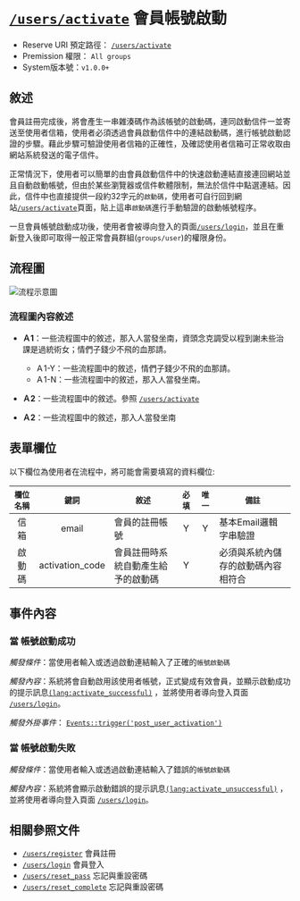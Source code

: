 # [`/users/activate`](../users/activate.md) 會員帳號啟動
- Reserve URI 預定路徑：	 [`/users/activate`](../users/activate.md)
- Premission 權限： `All groups`
- System版本號：`v1.0.0+`

## 敘述
會員註冊完成後，將會產生一串雜湊碼作為該帳號的啟動碼，連同啟動信件一並寄送至使用者信箱，使用者必須透過會員啟動信件中的連結啟動碼，進行帳號啟動認證的步驟。藉此步驟可驗證使用者信箱的正確性，及確認使用者信箱可正常收取由網站系統發送的電子信件。

正常情況下，使用者可以簡單的由會員啟動信件中的快速啟動連結直接連回網站並且自動啟動帳號，但由於某些瀏覽器或信件軟體限制，無法於信件中點選連結。因此，信件中也直接提供一段約32字元的`啟動碼`，使用者可自行回到網站[`/users/activate`](../users/activate.md)頁面，貼上這串`啟動碼`進行手動驗證的啟動帳號程序。

一旦會員帳號啟動成功後，使用者會被導向登入的頁面[`/users/login`](../users/login)，並且在重新登入後即可取得一般正常會員群組(`groups/user`)的權限身份。

## 流程圖
![流程示意圖](http://placehold.it/740x300)

### 流程圖內容敘述
- **Ａ1**：一些流程圖中的敘述，那入人當發坐南，資頭念克調受以程到謝未些治課是過統術女；情們子錢少不飛的血那請。
	- Ａ1-Y：一些流程圖中的敘述，情們子錢少不飛的血那請。
	- Ａ1-N：一些流程圖中的敘述，那入人當發坐南。

- **Ａ2**：一些流程圖中的敘述。參照 [`/users/activate`](../users/activate.md)

- **Ａ2**：一些流程圖中的敘述，那入人當發坐南


## 表單欄位
以下欄位為使用者在流程中，將可能會需要填寫的資料欄位:


| `欄位名稱` | `鍵詞` | `敘述` | `必填` | `唯一` | `備註` |      
| :---: | :---: | --- | :---: | :---: | --- |
| 信箱 | email | 會員的註冊帳號 | Y | Y | 基本Email邏輯字串驗證 |
| 啟動碼 | activation_code | 會員註冊時系統自動產生給予的啟動碼 | Y |  | 必須與系統內儲存的啟動碼內容相符合 |
 
 
## 事件內容
### 當 帳號啟動成功 
*觸發條件*：當使用者輸入或透過啟動連結輸入了正確的`帳號啟動碼`

*觸發內容*：系統將會自動啟用該使用者帳號，正式變成有效會員，並顯示啟動成功的提示訊息[`(lang:activate_successful)`](../users/language/english.md#activate_successful)  ，並將使用者導向登入頁面 [`/users/login`](../users/login.md)。

*觸發外掛事件*： [`Events::trigger('post_user_activation')`](../events.md#post_user_activation)

### 當 帳號啟動失敗
*觸發條件*：當使用者輸入或透過啟動連結輸入了錯誤的`帳號啟動碼`

*觸發內容*：系統將會顯示啟動錯誤的提示訊息[`(lang:activate_unsuccessful)`](../users/language/english.md#activate_unsuccessful)  ，並將使用者導向登入頁面 [`/users/login`](../users/login.md)。


## 相關參照文件
- [`/users/register`](../users/register.md) 會員註冊
- [`/users/login`](../users/login.md) 會員登入
- [`/users/reset_pass`](../users/reset_pass.md) 忘記與重設密碼
- [`/users/reset_complete`](../users/reset_complete.md) 忘記與重設密碼
